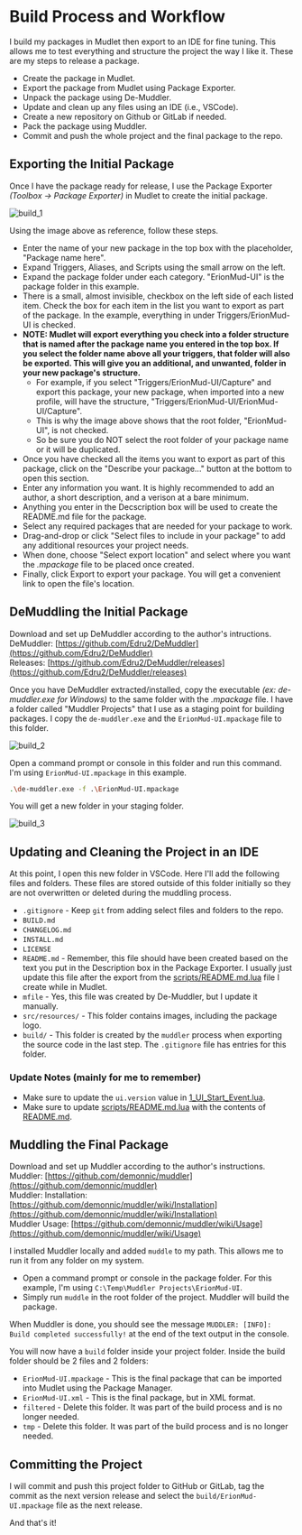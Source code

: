 <!-- markdownlint-disable MD033 -->
# Build Process and Workflow

I build my packages in Mudlet then export to an IDE for fine tuning. This allows me to test everything and structure the project the way I like it. These are my steps to release a package.

- Create the package in Mudlet.
- Export the package from Mudlet using Package Exporter.
- Unpack the package using De-Muddler.
- Update and clean up any files using an IDE (i.e., VSCode).
- Create a new repository on Github or GitLab if needed.
- Pack the package using Muddler.
- Commit and push the whole project and the final package to the repo.

## Exporting the Initial Package

Once I have the package ready for release, I use the Package Exporter *(Toolbox -> Package Exporter)* in Mudlet to create the initial package.

<img src="./src/resources/images/build_1.png" alt="build_1" />

Using the image above as reference, follow these steps.

- Enter the name of your new package in the top box with the placeholder, "Package name here".
- Expand Triggers, Aliases, and Scripts using the small arrow on the left.
- Expand the package folder under each category. "ErionMud-UI" is the package folder in this example.
- There is a small, almost invisible, checkbox on the left side of each listed item. Check the box for each item in the list you want to export as part of the package. In the example, everything in under Triggers/ErionMud-UI is checked.
- **NOTE: Mudlet will export everything you check into a folder structure that is named after the package name you entered in the top box. If you select the folder name above all your triggers, that folder will also be exported. This will give you an additional, and unwanted, folder in your new package's structure.**
  - For example, if you select "Triggers/ErionMud-UI/Capture" and export this package, your new package, when imported into a new profile, will have the structure, "Triggers/ErionMud-UI/ErionMud-UI/Capture".
  - This is why the image above shows that the root folder, "ErionMud-UI", is not checked.
  - So be sure you do NOT select the root folder of your package name or it will be duplicated.
- Once you have checked all the items you want to export as part of this package, click on the "Describe your package..." button at the bottom to open this section.
- Enter any information you want. It is highly recommended to add an author, a short description, and a verison at a bare minimum.
- Anything you enter in the Decscription box will be used to create the README.md file for the package.
- Select any required packages that are needed for your package to work.
- Drag-and-drop or click "Select files to include in your package" to add any additional resources your project needs.
- When done, choose "Select export location" and select where you want the *.mpackage* file to be placed once created.
- Finally, click Export to export your package. You will get a convenient link to open the file's location.

## DeMuddling the Initial Package

Download and set up DeMuddler according to the author's intructions.  
DeMuddler: [https://github.com/Edru2/DeMuddler](https://github.com/Edru2/DeMuddler)  
Releases: [https://github.com/Edru2/DeMuddler/releases](https://github.com/Edru2/DeMuddler/releases)  

Once you have DeMuddler extracted/installed, copy the executable *(ex: de-muddler.exe for Windows)* to the same folder with the *.mpackage* file. I have a folder called "Muddler Projects" that I use as a staging point for building packages. I copy the `de-muddler.exe` and the `ErionMud-UI.mpackage` file to this folder.  

<img src="./src/resources/images/build_2.png" alt="build_2" />

Open a command prompt or console in this folder and run this command. I'm using `ErionMud-UI.mpackage` in this example.

```bash
.\de-muddler.exe -f .\ErionMud-UI.mpackage
```

You will get a new folder in your staging folder.

<img src="./src/resources/images/build_3.png" alt="build_3" />

## Updating and Cleaning the Project in an IDE

At this point, I open this new folder in VSCode. Here I'll add the following files and folders. These files are stored outside of this folder initially so they are not overwritten or deleted during the muddling process.

- `.gitignore` - Keep `git` from adding select files and folders to the repo.
- `BUILD.md`
- `CHANGELOG.md`
- `INSTALL.md`
- `LICENSE`
- `README.md` - Remember, this file should have been created based on the text you put in the Description box in the Package Exporter. I usually just update this file after the export from the [scripts/README.md.lua](/src/scripts/README.md.lua) file I create while in Mudlet.
- `mfile` - Yes, this file was created by De-Muddler, but I update it manually.
- `src/resources/` - This folder contains images, including the package logo.
- `build/` - This folder is created by the `muddler` process when exporting the source code in the last step. The `.gitignore` file has entries for this folder.

### Update Notes (mainly for me to remember)

- Make sure to update the `ui.version` value in [1_UI_Start_Event.lua](/src/scripts/1_UI_Start_Event.lua).
- Make sure to update [scripts/README.md.lua](/src/scripts/README.md.lua) with the contents of [README.md](README.md).

## Muddling the Final Package

Download and set up Muddler according to the author's instructions.  
Muddler: [https://github.com/demonnic/muddler](https://github.com/demonnic/muddler)  
Muddler: Installation: [https://github.com/demonnic/muddler/wiki/Installation](https://github.com/demonnic/muddler/wiki/Installation)  
Muddler Usage: [https://github.com/demonnic/muddler/wiki/Usage](https://github.com/demonnic/muddler/wiki/Usage)  

I installed Muddler locally and added `muddle` to my path. This allows me to run it from any folder on my system.  

- Open a command prompt or console in the package folder. For this example, I'm using `C:\Temp\Muddler Projects\ErionMud-UI`.
- Simply run `muddle` in the root folder of the project. Muddler will build the package.

When Muddler is done, you should see the message `MUDDLER: [INFO]: Build completed successfully!` at the end of the text output in the console.  

You will now have a `build` folder inside your project folder. Inside the build folder should be 2 files and 2 folders:

- `ErionMud-UI.mpackage` - This is the final package that can be imported into Mudlet using the Package Manager.
- `ErionMud-UI.xml` - This is the final package, but in XML format.
- `filtered` - Delete this folder. It was part of the build process and is no longer needed.
- `tmp` - Delete this folder. It was part of the build process and is no longer needed.

## Committing the Project

I will commit and push this project folder to GitHub or GitLab, tag the commit as the next version release and select the `build/ErionMud-UI.mpackage` file as the next release.

And that's it!
